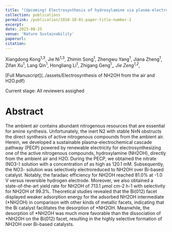 ```yaml
---
title: "(Upcoming) Electrosynthesis of hydroxylamine via plasma-electrochemical cascade pathway using the air and water as raw materials"
collection: publications
permalink: /publication/2010-10-01-paper-title-number-2
excerpt: 
date: 2023-08-25
venue: 'Nature Sustainability'
paperurl: 
citation: 
---
```

Xiangdong Kong<sup>1,3</sup>, Jie Ni<sup>1,3</sup>, Zhimin Song<sup>1</sup>, Zhengwu Yang<sup>1</sup>, Jiana Zheng<sup>1</sup>, Zifan Xu<sup>1</sup>, Lang Qin<sup>1</sup>, Hongliang Li<sup>1</sup>, Zhigang Geng<sup>1</sup>,*, Jie Zeng<sup>1,2</sup>,*

[Full Manuscript](../assets/Electrosynthesis of NH2OH from the air and H2O.pdf)

Current stage: All reviewers assighed

Abstract
===

The ambient air contains abundant nitrogenous resources that are essential for amine synthesis. Unfortunately, the inert N2 with stable N≡N obstructs the direct synthesis of active nitrogenous compounds from the ambient air. Herein, we developed a sustainable plasma-electrochemical cascade pathway (PECP) powered by renewable electricity for electrosynthesizing one of the active nitrogenous compounds, hydroxylamine (NH2OH), directly from the ambient air and H2O. During the PECP, we obtained the nitrate (NO3-) solution with a concentration of as high as 120.1 mM. Subsequently, the NO3- solution was selectively electroreduced to NH2OH over Bi-based catalyst. Notably, the faradaic efficiency for NH2OH reached 81.0% at -1.0 V versus reversible hydrogen electrode. Moreover, we also obtained a state-of-the-art yield rate for NH2OH of 713.1 μmol cm-2 h-1 with selectivity for NH2OH of 99.3%. Theoretical studies revealed that the Bi(012) facet displayed weaker adsorption energy for the adsorbed NH2OH intermediate (*NH2OH) in comparison with other kinds of metallic facets, indicating that the Bi catalyst facilitates the desorption of *NH2OH. Meanwhile, the desorption of *NH2OH was much more favorable than the dissociation of *NH2OH on the Bi(012) facet, resulting in the highly selective formation of NH2OH over Bi-based catalysts.

